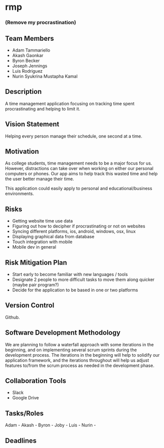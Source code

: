 # rmp
### (Remove my procrastination) ###

## Team Members ##
- Adam Tammariello
- Akash Gaonkar
- Byron Becker
- Joseph Jennings
- Luis Rodriguez
- Nurin Syukrina Mustapha Kamal

## Description ##
A time management application focusing on
tracking time spent procrastinating and
helping to limit it.

## Vision Statement ##
Helping every person manage their schedule, one second at a time.

## Motivation ##
As college students, time management needs to be a major focus for us. However, distractions can take over when working on either our personal computers or phones. Our app aims to help track this wasted time and help the user better manage their time.

This application could easily apply to personal and educational/business environments.

## Risks ##
- Getting website time use data
- Figuring out how to decipher if procrastinating or not on
  websites
- Syncing different platforms, ios, android, windows, osx, linux
- Displaying graphical data from database
- Touch integration with mobile
- Mobile dev in general

## Risk Mitigation Plan ##
- Start early to become familiar with new languages / tools
- Designate 2 people to more difficult tasks to move them along
  quicker (maybe pair program?)
- Decide for the application to be based in one or two platforms

## Version Control ##
  Github.

## Software Development Methodology ##
We are planning to follow a waterfall approach with some iterations in the beginning, and on implementing several
scrum sprints during the development process. The iterations in the beginning will help to solidify our application framework, and the
iterations throughout will help us adjust features to/from the scrum process as needed in the development phase.

## Collaboration Tools ##
- Slack
- Google Drive

## Tasks/Roles ##
Adam - 
Akash - 
Byron - 
Joby - 
Luis - 
Nurin - 

## Deadlines ##


